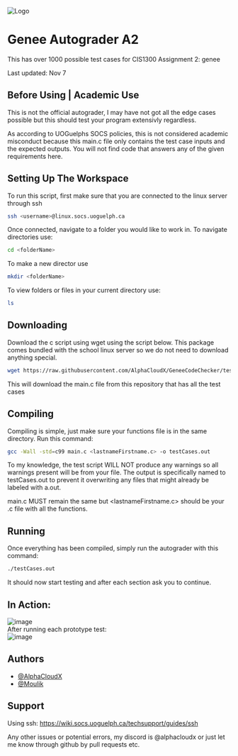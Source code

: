![Logo](https://github.com/AlphaCloudX/GeneeCodeChecker/assets/66267343/86834148-7b72-401d-b089-80a6a3a92914)

# Genee Autograder A2

This has over 1000 possible test cases for CIS1300 Assignment 2: genee

Last updated: Nov 7

## Before Using | Academic Use

This is not the official autograder, I may have not got all the edge cases possible but this should test your program extensivly regardless.

As according to UOGuelphs SOCS policies, this is not considered academic misconduct because this main.c file only contains the test case inputs and the expected outputs. You will not find code that answers any of the given requirements here.

## Setting Up The Workspace

To run this script, first make sure that you are connected to the linux server through ssh

```bash
ssh <username>@linux.socs.uoguelph.ca
```

Once connected, navigate to a folder you would like to work in.
To navigate directories use:

```bash
cd <folderName>
```

To make a new director use

```bash
mkdir <folderName>
```

To view folders or files in your current directory use:

```bash
ls
```

## Downloading

Download the c script using wget using the script below.
This package comes bundled with the school linux server so we do not need to download anything special.

```bash
wget https://raw.githubusercontent.com/AlphaCloudX/GeneeCodeChecker/test-method-9/main.c
```

This will download the main.c file from this repository that has all the test cases

## Compiling

Compiling is simple, just make sure your functions file is in the same directory.
Run this command:

```bash
gcc -Wall -std=c99 main.c <lastnameFirstname.c> -o testCases.out
```

To my knowledge, the test script WILL NOT produce any warnings so all warnings present will be from your file. The output is specifically named to testCases.out to prevent it overwriting any files that might already be labeled with a.out.

main.c MUST remain the same but <lastnameFirstname.c> should be your .c file with all the functions.

## Running

Once everything has been compiled, simply run the autograder with this command:

```bash
./testCases.out
```

It should now start testing and after each section ask you to continue.

## In Action:

![image](https://github.com/AlphaCloudX/GeneeCodeChecker/assets/66267343/a6d85306-ae68-44c9-a2da-3615503a1e0c)
<br>After running each prototype test:<br>
![image](https://github.com/AlphaCloudX/GeneeCodeChecker/assets/66267343/ba45400d-2e52-4c2c-9196-f0fb2627a27b)
<br>

## Authors

- [@AlphaCloudX](https://www.github.com/AlphaCloudX)
- [@Moulik](https://github.com/Moulik-Budhiraja)
## Support

Using ssh: https://wiki.socs.uoguelph.ca/techsupport/guides/ssh

Any other issues or potential errors, my discord is @alphacloudx or just let me know through github by pull requests etc.
